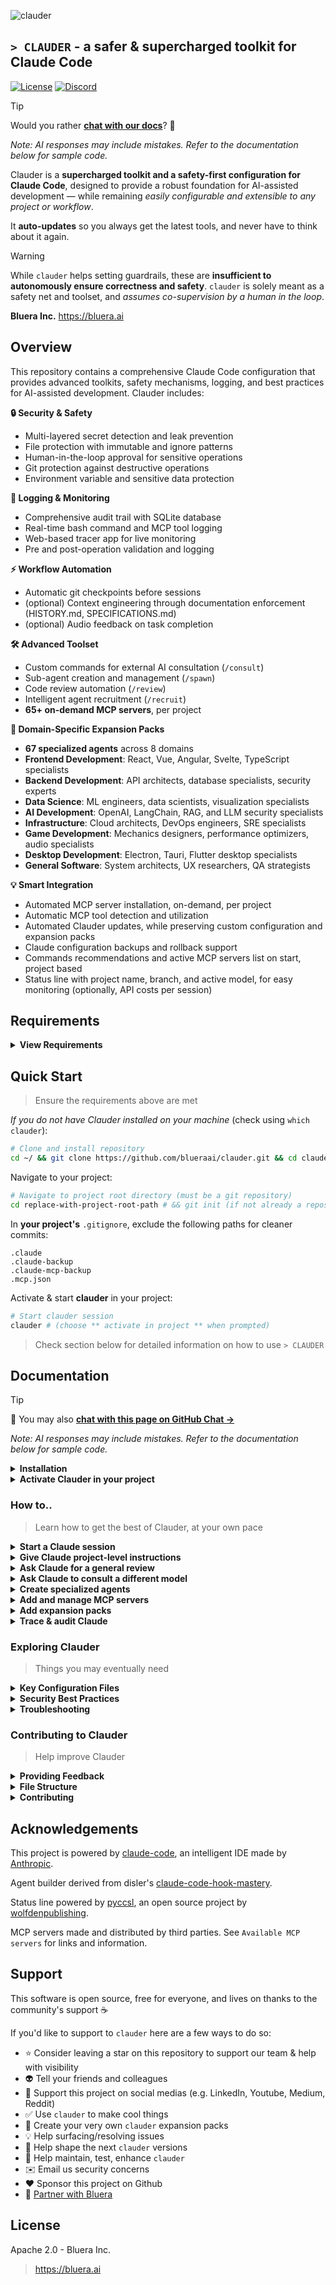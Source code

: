 ![clauder](https://fasplnlepuuumfjocrsu.supabase.co/storage/v1/object/public/web-assets//clauder-character.png)

## `> CLAUDER` - a safer & supercharged toolkit for Claude Code

<p align="left">
    <a href="https://github.com/blueraai/universal-intelligence/blob/main/LICENSE"><img alt="License" src="https://img.shields.io/github/license/blueraai/universal-intelligence.svg?color=00bf48"></a>
    <a href="https://discord.gg/7g9SrEc5yT"><img alt="Discord" src="https://img.shields.io/badge/Join-Discord-7289DA?logo=discord&logoColor=white&color=4911ff"></a>
</p>


> [!TIP]
> Would you rather [**chat with our docs**](https://githubchat.bluera.ai/#url=https%3A%2F%2Fgithub.com%2Fblueraai%2Fclauder)? 💬
> 
> *Note: AI responses may include mistakes. Refer to the documentation below for sample code.*

Clauder is a **supercharged toolkit and a safety-first configuration for Claude Code**, designed to provide a robust foundation for AI-assisted development — while remaining *easily configurable and extensible to any project or workflow*.

It **auto-updates** so you always get the latest tools, and never have to think about it again.

> [!WARNING]
> While `clauder` helps setting guardrails, these are **insufficient to autonomously ensure correctness and safety**. `clauder` is solely meant as a safety net and toolset, and *assumes co-supervision by a human in the loop*.

**Bluera Inc.** https://bluera.ai

## Overview

This repository contains a comprehensive Claude Code configuration that provides advanced toolkits, safety mechanisms, logging, and best practices for AI-assisted development. Clauder includes:

**🔒 Security & Safety**
- Multi-layered secret detection and leak prevention
- File protection with immutable and ignore patterns
- Human-in-the-loop approval for sensitive operations
- Git protection against destructive operations
- Environment variable and sensitive data protection

**🔎 Logging & Monitoring**
- Comprehensive audit trail with SQLite database
- Real-time bash command and MCP tool logging
- Web-based tracer app for live monitoring
- Pre and post-operation validation and logging

**⚡ Workflow Automation**
- Automatic git checkpoints before sessions
- (optional) Context engineering through documentation enforcement (HISTORY.md, SPECIFICATIONS.md)
- (optional) Audio feedback on task completion

**🛠️ Advanced Toolset**
- Custom commands for external AI consultation (`/consult`)
- Sub-agent creation and management (`/spawn`)
- Code review automation (`/review`)
- Intelligent agent recruitment (`/recruit`)
- **65+ on-demand MCP servers**, per project

**🎯 Domain-Specific Expansion Packs**
- **67 specialized agents** across 8 domains
- **Frontend Development**: React, Vue, Angular, Svelte, TypeScript specialists
- **Backend Development**: API architects, database specialists, security experts
- **Data Science**: ML engineers, data scientists, visualization specialists
- **AI Development**: OpenAI, LangChain, RAG, and LLM security specialists
- **Infrastructure**: Cloud architects, DevOps engineers, SRE specialists
- **Game Development**: Mechanics designers, performance optimizers, audio specialists
- **Desktop Development**: Electron, Tauri, Flutter desktop specialists
- **General Software**: System architects, UX researchers, QA strategists

**💡 Smart Integration**
- Automated MCP server installation, on-demand, per project
- Automatic MCP tool detection and utilization
- Automated Clauder updates, while preserving custom configuration and expansion packs
- Claude configuration backups and rollback support
- Commands recommendations and active MCP servers list on start, project based
- Status line with project name, branch, and active model, for easy monitoring (optionally, API costs per session)

## Requirements

<details>
<summary><strong style="display: inline; cursor: pointer; margin: 0; padding: 0;">View Requirements</strong></summary>

> Also see `Troubleshooting` sections for further debugging tips

Supported platforms:
- macOS
- linux
- windows (experimental)

> Core features should work on windows as long as running a `bash` terminal. Some MCP servers may not work as is and may need manual setup instead. Please raise any issue encountered and we will try to help.

Supported terminals:
- `bash`
- `zsh`

> Run `bash` to open a bash terminal if running in an unsupported termnial (e.g. shell, powershell)

Required dependencies:

- Python 3.10+
- `pip`
- `git`
- `jq`
- `claude`

Required if using MCP servers (refer to `.mcp.json` for details):
- `npx`
- `uvx`
- `uv`
- `pipx`
- `pnpx`
- `docker`

</details>

## Quick Start

> Ensure the requirements above are met

*If you do not have Clauder installed on your machine* (check using `which clauder`): 

```bash
# Clone and install repository
cd ~/ && git clone https://github.com/blueraai/clauder.git && cd clauder && bash ./clauder_install.sh
```

Navigate to your project:
```bash
# Navigate to project root directory (must be a git repository)
cd replace-with-project-root-path # && git init (if not already a repository)
```

In **your project's** `.gitignore`, exclude the following paths for cleaner commits:
```text
.claude 
.claude-backup
.claude-mcp-backup
.mcp.json
```

Activate & start **clauder** in your project:
```bash
# Start clauder session
clauder # (choose ** activate in project ** when prompted)
```
> Check section below for detailed information on how to use `> CLAUDER`

## Documentation

> [!TIP]
> 💬 You may also [**chat with this page on GitHub Chat →**](https://githubchat.bluera.ai/#url=https%3A%2F%2Fgithub.com%2Fblueraai%2Fclauder)
> 
> *Note: AI responses may include mistakes. Refer to the documentation below for sample code.*

<details>
<summary><strong style="display: inline; cursor: pointer; margin: 0; padding: 0;">Installation</strong></summary>

### Installation

> Ensure the requirements above are met
```bash
# Clone repository
cd ~/ && git clone https://github.com/blueraai/clauder.git

# Install (must be run from the `clauder` dir)
cd clauder && bash ./clauder_install.sh
```

</details>
<details>
<summary><strong style="display: inline; cursor: pointer; margin: 0; padding: 0;">Activate Clauder in your project</strong></summary>

### Activate Clauder in your project

> ***[ Important ]***
> 
> Activating Clauder may override any existing `.claude` configuration. Backups will automatically be created to save/restore your existing configurations. These can be found at `./.claude-backup/`, `./.claude-mcp-backup/` for MCP configurations.
>
> Notably, `.claude/settings.json` will be overriden for consistency and security purposes, upon every activation (including auto-updates).
> Custom settings must be defined in `.claude/settings.local.json` to remain persisted throughout clauder activation.

Run in your project directory:

```bash
clauder_activate

# or you may activate it from anywhere else by providing a path to the project
# clauder_activate ./project_path

# or skip this step, start clauder, and choose 'activate' when prompted
```

This will copy the `.claude` configuration to your project.

Clauder's configuration will automatically:

- Create checkpoint commits before each session
- Protect sensitive files and directories (see `.claude/.ignore` and `.claude/.immutable`)
- Log all actions for live monitoring, or auditing purposes (see `.claude/logs`); enabled in `.claude/preferences.md`
- Enforce history and specifications tracking as you interact with Claude Code (see `HISTORY.md`, `SPECIFICATIONS.md`)
- Provides general guidelines/rules to Claude (see `.claude/rules.md`; Never guaranteed, but does help steering it; Do not solely rely on instructions for policing or workflows)
- Provide audio feedback on completion (optional, supports mac, linux experimental; enabled in `.claude/preferences.md`)
- Define custom commands for advanced workflows (e.g. `/consult` to consult a third party model for specific tasks, `/spawn` to create task specific agents, `/recruit` to recruit relevant agents for your project and needs, `/review` for a general review)
   - *Required MCP servers detailed below.*
- Define custom agents to help the main instance achieve specific tasks

> **Domain specific *expansion packs* available** (including agents, commands, hooks and configurations - see below)

</details>

### How to..

> Learn how to get the best of Clauder, at your own pace

<details>
<summary><strong style="display: inline; cursor: pointer; margin: 0; padding: 0;">Start a Claude session</strong></summary>

### How to start a Claude session

> ***[ Important ]***
> 
> **Opening Claude without interacting is sufficient to index and learn all secrets in the directory. Never keep secrets such as `.env` in the project directory.**
>
> If secrets have been indexed or read by an AI such as Claude, you should consider removing them from the project, invalidating them and renewing them. Production secrets should be stored in a secure vault, unreadable by AI. Keeping secrets out of the working directory prevents auto-indexing, but does not prevent Claude from finding ways to access them through running commands or calling tools. 

> _**Disclaimer**_:
> 
> Clauder will try to prevent leaking secrets, and potentially destructive, or unrecoverable actions, by detecting unsafe operations and requesting a Human in the loop, but none of it is bulletproof.
>
> **Please make sure to supervise your AI's actions as you grant it access to sensitive or critical systems. It cannot be trusted and will inadvertently make unrecoverable mistakes, which may critically impair the company and its production services. Backup your systems, and sandbox as much as possible through restrictive AI-level access control.** You are responsible for your AI's actions, as you are when using any other tool, or when managing a team.
>
> Prefer closer, slower supervision when working on root/core nodes in your project. Equally, allow faster, lower supervision for faster iterations when working on leaf nodes, or when prototyping.

```bash
# Navigate to project root directory (must be a git repository)
cd replace-with-project-root-path # && git init (if not already a repository)
```

In **your project's** `.gitignore`, exclude the following paths for cleaner commits:
```text
.claude 
.claude-backup
.claude-mcp-backup
.mcp.json
```

Start a new **clauder** session:

```bash
clauder
```
> ☕ **clauder includes security features, auto-updates, and configuration backups**. All Claude Code arguments supported (e.g. `--continue` to recall the last session)

In Claude, type:
```
/rules
```

This will define the mandatory guidelines for Claude Code.

> ***[ Tip ]***
> 
> - If your project includes a `HISTORY.md` file at root level, **clauder** will enforce keeping a history of requests and actions taken, and use it to reason about the next action to take. Comprehensive history tracking may take time.
> - If your project includes a `SPECIFICATIONS.md` file at root level, **clauder** will enforce keeping an updated list of specifications as it takes actions, and use it to reason about the next action to take. When writing code manually, you may ask **clauder** to read the git diffs and backfill the specifications file.  Comprehensive specifications tracking may take time.
> - Define your secret files and folders in `.claude/.ignore` so **clauder** can guard them from being read/written.
> - Define your read-only files and folders in `.claude/.immutable` so **clauder** can guard them from being overwritten.
> - Exclude safe configuration files and folders in `.claude/.exclude_security_checks` so **clauder** can ommit them from safety checks (e.g. secret detection).
> - Check `.claude/requirements.md` for prerequisites, and recommended [MCP tools](https://docs.anthropic.com/en/docs/claude-code/mcp). **clauder** will *automatically* take advantage of those tools should you have added them to Claude Code.
> - Check [Claude Code's best practices](https://www.anthropic.com/engineering/claude-code-best-practices) for better results.
> - Define your custom settings in `.claude/settings.local.json` instead of `.claude/settings.json`, so they remain persisted when clauder auto-updates.
> - Declare custom rules in `CLAUDE.md` at root level for persisted intructions when clauder auto-updates.

</details>
<details>
<summary><strong style="display: inline; cursor: pointer; margin: 0; padding: 0;">Give Claude project-level instructions</strong></summary>

### How to give Claude project-level instructions

Declare custom rules in `CLAUDE.md` at root level for persisted intructions when **clauder** auto-updates. 

> Those will be read by Claude Code on start.

Make sure these instructions do not conflict with **clauder**'s rules (see `.claude/rules.md`).

> Do not modify the **clauder** rules themselves as those will be reset when **clauder** auto-updates.

</details>
<details>
<summary><strong style="display: inline; cursor: pointer; margin: 0; padding: 0;">Ask Claude for a general review</strong></summary>

### How to ask Claude for a general review

You may ask for a general purpose code review using:

```sh
/review
```

or about something specific:

```sh
/review Assess the responsiveness of this application
```

> Create custom commands or sub-agents for project specic-reviews.

</details>
<details>
<summary><strong style="display: inline; cursor: pointer; margin: 0; padding: 0;">Ask Claude to consult a different model</strong></summary>

### How to ask Claude to consult a different model

While Claude's models are performant for general coding, for particular tasks, such as ones requiring extensive context, or specialized training, requiring help from a different model may lead to better results.

If the [consult7](https://github.com/szeider/consult7) MCP tool is added to Claude Code, with a valid [OpenRouter](https://openrouter.ai) key, **clauder** will allow you to consult any supported model via the following command (default: `openai/gpt-5`, 400k token context; for larger context you may alternatively use `google/gemini-2.5-pro`, 1M token context; larger context windows generally lower performance):

```sh
/consult <user query>
```

e.g.

```sh
/consult Review the security of this application
```

> Note:
> - Files and directories listed in `.claude/.ignore` will not be passed as context.
> - Third party models consulted in the cloud do not have access to Claude Code's tools.

</details>
<details>
<summary><strong style="display: inline; cursor: pointer; margin: 0; padding: 0;">Create specialized agents</strong></summary>

### How to create specialized agents

Claude may create dedicated agents for specific tasks. They are called [Sub-Agents](https://docs.anthropic.com/en/docs/claude-code/sub-agents) and report to the main `Claude` instance. These agents have their own system prompts, tools subsets (inherit all tools by default), and context window (unaware of other chats). They are helpful in creating and recalling task-specific personas and context.

**clauder** includes a `agent-builder` agent, which helps you define and craft performant agents for your specific needs. Should the [context7](https://github.com/upstash/context7) and [consult7](https://github.com/szeider/consult7) MCP tools be set in Claude Code, it will automatically use them to help enhance the new agent's workflows, best practices, and toolsets. For better results, please be specific and detailed when creating specialized agents.

You may create a new agent simply by asking for it:

```sh
Create a new agent to help review my code, it should.. 
```

or using the `/spawn` command explicitly.

```sh
/spawn Create a new agent to help review my code, it should.. 
```

The resulting agent instructions will be define in `.claude/agents/<agent-name>.md`. You may review, and edit this file to further refine your new sub-agent. You may dismiss a sub-agent at any time, by deleting `.claude/agents/<agent-name>.md`.

**New agents become available/unavailable on start of a new Claude Code session**. Creating or deleting an agent will not apply to current sessions. Start a new **clauder** session to use your newly created agent.

> ***[ Tip ]***
> 
> Best practices:
> - **Tailor agents to your specific project and needs**, as you would when recruiting people.
> - **Limit the number of agents, prefer smaller teams with clear separation of ownership/expertise.** Lesser communication and orchestration loss.
> - **Leave all core coding to the main Claude instance, and consult other specialized agents for review or unrelated/leaf tasks.** Agents have their own context and do not know about the general history and reasoning for how and why things were done a certain way, or what other agents have said. Relying on communication greatly degrades the signal and often leads to breakage or unintended side effects. These personas are not better at coding than the main instance, they run the same model and backend orchestration. They are good at prioritizing / directing attention to specific areas - which is particularly useful for review, consultation, and leaf-type activities (as opposed to core parts). **Prefer one chef, with a few very good advisors, than too many chefs or too many advisors.**

#### Looking to recruit new sub agents?

**clauder** includes a command to recommend sub-agents for your project.

You may ask for general project-specific recommendations using:

```sh
/recruit
```

or about something specific:

```sh
/recruit I want to make this web app..
```

</details>
<details>
<summary><strong style="display: inline; cursor: pointer; margin: 0; padding: 0;">Add and manage MCP servers</strong></summary>

### Add and manage MCP servers

> About MCP: https://modelcontextprotocol.io/docs/getting-started/intro

To easily add project specific MCP servers run in your project root:
```bash
clauder_activate
```
> ⚡ 66+ pre-integrated, hot-swappable, MCP servers for instant use. 
> 
> - Configuration automatically backed up locally prior each activation. 
> - MCP servers become active upon running `clauder`.



You may remove them, or update their environment variables at any time in `.mcp.json` at root level.

> **Do not hardcode any secret keys in your project.** Set and reference environment variables instead. Do not leave an empty or malformed `.mcp.json` file as it may interfere with **clauder** when adding servers to your existing configuration.

If you'd like to manually add MCP servers globally or at project level, beyond the list of pre-integrated servers, you may of course as you usually do. Clauder will honor them.

#### Available MCP servers

The following servers come pre-integrated for easy installation.

| MCP Server | Description |
|------------|-------------|
| [AWSBedrock](https://awslabs.github.io/mcp/servers/bedrock-kb-retrieval-mcp-server) | access AWS Bedrock knowledge bases - mac/linux only |
| [AWSCloudtrail](https://awslabs.github.io/mcp/servers/cloudtrail-mcp-server) | access AWS Cloudtrail - mac/linux only |
| [AWSCloudwatch](https://awslabs.github.io/mcp/servers/cloudwatch-mcp-server) | access AWS Cloudwatch - mac/linux only |
| [AWSKnowledge](https://awslabs.github.io/mcp/servers/aws-knowledge-mcp-server/) | access AWS documentation, code sample, and API reference |
| [AWSLambda](https://awslabs.github.io/mcp/servers/lambda-tool-mcp-server) | access AWS Lambda functions - mac/linux only |
| [AWSPostgres](https://awslabs.github.io/mcp/servers/postgres-mcp-server/) | access AWS Postgres - mac/linux only |
| [AWSPrice](https://awslabs.github.io/mcp/servers/aws-pricing-mcp-server/) | access AWS pricing information and forecasts - mac/linux only |
| [AWSPrometheus](https://awslabs.github.io/mcp/servers/prometheus-mcp-server/) | access AWS Prometheus - mac/linux only |
| [AWSServerless](https://awslabs.github.io/mcp/servers/aws-serverless-mcp-server/) | access AWS Serverless applications in read-only mode - mac/linux only |
| [AWSServerless_unrestricted](https://awslabs.github.io/mcp/servers/aws-serverless-mcp-server/) | access, create, and manage AWS Serverless applications - mac/linux only |
| [AdobeXD](https://mcp-hunt.com/mcp/server/adobe-xd-mcp-server) | access and extract design context from Adobe XD |
| [Arxiv](https://github.com/blazickjp/arxiv-mcp-server) | search and access papers from arXiv |
| [AtlassianJiraConfluenceCompass](https://support.atlassian.com/rovo/docs/getting-started-with-the-atlassian-remote-mcp-server/) | access and manage Jira, Confluence, Compass and other Atlassian products |
| [Azure](https://learn.microsoft.com/en-us/azure/developer/azure-mcp-server/get-started/tools/cursor) | access and manage Azure |
| [Bitbucket](https://github.com/MatanYemini/bitbucket-mcp) | access and manage Bitbucket repositories |
| [BrowserStack](https://github.com/browserstack/mcp-server) | test app across multiple browsers and devices with BrowserStack |
| [ChromeDevtools](https://github.com/GoogleChrome/chrome-devtools-mcp) | access Chrome Dev Tools to debug, automate, and monitor web applications |
| [ChromeDevtools_isolated_headless](https://github.com/GoogleChrome/chrome-devtools-mcp) | access Chrome Dev Tools to debug, automate, and monitor web applications (isolated headless mode) |
| [CloudflareAIGateway](https://developers.cloudflare.com/agents/model-context-protocol/mcp-servers-for-cloudflare/) | search your Cloudflare AI Gateway logs, get details about the prompts and responses |
| [CloudflareAuditLogs](https://developers.cloudflare.com/agents/model-context-protocol/mcp-servers-for-cloudflare/) | query Cloudflare audit logs and generate reports for review |
| [CloudflareAutoRag](https://developers.cloudflare.com/agents/model-context-protocol/mcp-servers-for-cloudflare/) | list and search documents on your Cloudflare AutoRAGs |
| [CloudflareBrowser](https://developers.cloudflare.com/agents/model-context-protocol/mcp-servers-for-cloudflare/) | fetch web pages, convert them to markdown and take screenshots, using Cloudflare |
| [CloudflareDNSAnalytics](https://developers.cloudflare.com/agents/model-context-protocol/mcp-servers-for-cloudflare/) | optimize Cloudflare DNS performance and debug issues |
| [CloudflareDigitalExperienceMonitoring](https://developers.cloudflare.com/agents/model-context-protocol/mcp-servers-for-cloudflare/) | get quick insight on critical applications for your Cloudflare organization |
| [CloudflareDocumentation](https://developers.cloudflare.com/agents/model-context-protocol/mcp-servers-for-cloudflare/) | get up to date reference information on Cloudflare |
| [CloudflareGraphQL](https://developers.cloudflare.com/agents/model-context-protocol/mcp-servers-for-cloudflare/) | get analytics data using Cloudflare's GraphQL API |
| [CloudflareLogpush](https://developers.cloudflare.com/agents/model-context-protocol/mcp-servers-for-cloudflare/) | get quick summaries for Cloudflare Logpush job health |
| [CloudflareRadar](https://developers.cloudflare.com/agents/model-context-protocol/mcp-servers-for-cloudflare/) | get global Internet traffic insights, trends, URL scans, and other utilities, through Cloudflare |
| [CloudflareSandboxContainers](https://developers.cloudflare.com/agents/model-context-protocol/mcp-servers-for-cloudflare/) | spin up a sandbox development environment in Cloudflare |
| [CloudflareWorkerBindings](https://developers.cloudflare.com/agents/model-context-protocol/mcp-servers-for-cloudflare/) | build Cloudflare Workers applications with storage, AI, and compute primitives |
| [CloudflareWorkerBuilds](https://developers.cloudflare.com/agents/model-context-protocol/mcp-servers-for-cloudflare/) | get insights and manage your Cloudflare Workers Builds |
| [CloudflareWorkerObservability](https://developers.cloudflare.com/agents/model-context-protocol/mcp-servers-for-cloudflare/) | debug and get insight into your Cloudflare application's logs and analytics |
| [Consult7](https://github.com/szeider/consult7) | consult other models through OpenRouter |
| [Context7](https://github.com/upstash/context7) | access up-to-date documentation for any software package |
| [Context7_authenticated](https://github.com/upstash/context7) | access up-to-date documentation for any software package, w/ higher rate limits |
| [DigitalOcean](https://www.digitalocean.com/community/tutorials/control-apps-using-mcp-server) | access and manage DigitalOcean |
| [Docker](https://github.com/QuantGeekDev/docker-mcp) | Docker container creation, instantiation, logs retrieval, listing and status monitoring |
| [DockerHub](https://hub.docker.com/mcp/server/dockerhub/overview) | access and manage DockerHub - refer to website for setup information |
| [DuckDuckGoSearch](https://github.com/nickclyde/duckduckgo-mcp-server) | search the web locally using DuckDuckGo |
| [ElevenLabs](https://github.com/elevenlabs/elevenlabs-mcp) | text to speech with ElevenLabs |
| [Figma](https://help.figma.com/hc/en-us/articles/32132100833559-Guide-to-the-Dev-Mode-MCP-Server) | access and extract design context from a local Figma application - refer to website for setup information |
| [Firebase](https://firebase.google.com/docs/cli/mcp-server) | access and manage Firebase |
| [GitLab](https://docs.gitlab.com/user/gitlab_duo/model_context_protocol/mcp_server/) | access and manage GitLab |
| [Github](https://github.com/github/github-mcp-server?tab=readme-ov-file) | access and manage repositories, actions, issues and wikis on Github |
| [GoogleAnalytics](https://github.com/googleanalytics/google-analytics-mcp) | access and manage Google Analytics |
| [HuggingFace](https://github.com/evalstate/hf-mcp-server) | search models, datasets, spaces, papers, and more on Hugging Face |
| [Kubernetes](https://github.com/containers/kubernetes-mcp-server) | access and manage Kubernetes clusters |
| [MCPCompass](https://github.com/liuyoshio/mcp-compass) | search for MCP servers using natural language |
| [Memory](https://github.com/modelcontextprotocol/servers/tree/main/src/memory) | read and write sepecifications to a local knowledge graph |
| [MemoryBank](https://github.com/alioshr/memory-bank-mcp) | store and retrieve structured specifications from a local memory bank |
| [N8N](https://github.com/czlonkowski/n8n-mcp) | access, create and manage automations with N8N |
| [Notion](https://developers.notion.com/docs/mcp) | access and manage Notion |
| [Octocode](https://octocode.ai/) | search for, and deep dive into, public Github, NPM, and Pip packages remotely |
| [Octocode_authenticated](https://octocode.ai/) | search for, and deep dive into, Github, NPM, and Pip packages remotely, given authenticated access |
| [Pinecone](https://docs.pinecone.io/guides/operations/mcp-server) | search Pinecone documentation, manage indexes, upsert data, and query indexes |
| [Playwright](https://github.com/microsoft/playwright-mcp) | automate and debug web applications in the browser |
| [PostHog](https://posthog.com/docs/model-context-protocol) | access and manage PostHog analytics, a/b testing, and feature flags |
| [Postgres](https://github.com/crystaldba/postgres-mcp) | restricted read-only access to databases in Postgres |
| [Postgres_unrestricted](https://github.com/crystaldba/postgres-mcp) | unrestricted read-write access to databases in Postgres |
| [Reddit](https://github.com/adhikasp/mcp-reddit) | access hot threads from any subreddit on Reddit |
| [Sentry](https://docs.sentry.io/product/sentry-mcp/) | access issues and events from Sentry |
| [SequentialThinking](https://github.com/modelcontextprotocol/servers/tree/main/src/sequentialthinking) | break down complex problems into manageable steps |
| [Slack](https://github.com/korotovsky/slack-mcp-server) | access and manage Slack |
| [Stripe](https://docs.stripe.com/mcp) | access and manage payments with Stripe |
| [Supabase](https://supabase.com/blog/mcp-server) | access and manage databases, edge functions, and services in Supabase |
| [Trello](https://github.com/delorenj/mcp-server-trello) | access and manage Trello |
| [Vercel](https://vercel.com/docs/mcp/vercel-mcp) | access and manage deployments with Vercel |
| [Youtube](https://github.com/ZubeidHendricks/youtube-mcp-server) | search about YouTube channels, videos, and playlists, and retrieve transcriptions |

</details>
<details>
<summary><strong style="display: inline; cursor: pointer; margin: 0; padding: 0;">Add expansion packs</strong></summary>

### Expansion packs (beta)

**clauder** also provides **ready-made agents** for various development projects, **optionally installable as *expansion packs***.

#### Installation

```sh
clauder_activate --expansions <expansion_name> <expansion_name>

# e.g.
# clauder_activate --expansions general-software-dev frontend-dev
```
> Expansions remain installed and auto-updated until `.claude` is removed.

#### Usage 

**All agents are automatically called by the main Claude instance when relevant, for advisory purposes.**

If you'd like to query a sub-agent directly (advisory only by design):

```sh
/task <agent_name> "<query>"

# e.g.
#  /task system-architecture-consultant "Analyze the current system architecture..."
#  /task ux-research-specialist "Research user experience patterns for..."
#  /task qa-strategy-specialist "Develop testing strategy for..."
```

Refer to the expansion details for dedicated hooks and commands.

#### Uninstall

```sh
# Important: backup your configuration before resetting it
rm -rf ./.claude && clauder_activate
```
> If you'd like a more surgical approach, you may delete the corresponding `.claude/.expansion_packs` entry and remove the corresponding agents, commands, hooks and settings for that expansion.

#### Available expansion packs

---
**Frontend Development** (`frontend-dev`)

- Agents 
   - `react-specialist` - Expert consultant for React ecosystem development, providing code review, architecture guidance, and best practices recommendations
   - `vue-specialist` - Specialized consultant for Vue.js development, offering architectural guidance and Vue ecosystem best practices
   - `angular-specialist` - Expert consultant for Angular development, providing framework-specific guidance and architectural recommendations
   - `svelte-specialist` - Specialized consultant for Svelte development, offering modern reactive framework guidance and optimization strategies
   - `typescript-specialist` - Expert consultant for TypeScript implementation, providing type safety guidance and advanced type system recommendations
   - `css-architect` - Specialized consultant for CSS architecture, offering design system guidance and styling best practices
   - `frontend-performance-optimizer` - Expert consultant for frontend performance optimization, providing bundle analysis and rendering optimization strategies
   - `accessibility-specialist` - Specialized consultant for web accessibility (a11y), offering WCAG compliance guidance and inclusive design recommendations
   - `security-reviewer` - Expert consultant for frontend security, providing vulnerability assessment and security best practices
   - `build-engineer` - Specialized consultant for frontend build systems, offering bundler optimization and deployment pipeline guidance
- Commands / Hooks / Configuration
   - N/A

---
**Backend Development** (`backend-dev`)

- Agents 
   - `api-architect` - Expert consultant for REST/GraphQL API design, microservices architecture, and API governance
   - `database-architect` - Specialized consultant for database design, offering schema optimization and data modeling strategies
   - `auth-specialist` - Expert consultant for authentication and authorization systems, providing security pattern guidance
   - `caching-specialist` - Specialized consultant for caching strategies, offering performance optimization and cache management guidance
   - `messaging-specialist` - Expert consultant for message queues and event-driven architectures, providing distributed system guidance
   - `observability-engineer` - Specialized consultant for monitoring and observability, offering logging, metrics, and tracing strategies
   - `backend-security-specialist` - Expert consultant for backend security, providing vulnerability assessment and security hardening guidance
   - `backend-testing-specialist` - Specialized consultant for backend testing strategies, offering test architecture and quality assurance guidance
   - `serverless-specialist` - Expert consultant for serverless architectures, providing cloud-native development and function optimization guidance
- Commands / Hooks / Configuration
   - N/A

---
**Data Science** (`data-science`)

- Agents 
   - `data-scientist` - Expert consultant for data analysis and statistical modeling, providing insights and analytical strategy guidance
   - `data-engineer` - Specialized consultant for data pipeline architecture, offering ETL optimization and data infrastructure guidance
   - `ml-engineer` - Expert consultant for machine learning implementation, providing model deployment and ML pipeline guidance
   - `data-visualization-specialist` - Specialized consultant for data visualization, offering chart design and interactive dashboard guidance
   - `analytics-engineer` - Expert consultant for analytics implementation, providing tracking strategy and data analysis guidance
   - `data-quality-engineer` - Specialized consultant for data quality assurance, offering validation strategies and data governance guidance
   - `statistical-consultant` - Expert consultant for statistical analysis, providing experimental design and hypothesis testing guidance
   - `ml-ethics-advisor` - Specialized consultant for AI ethics and responsible ML, offering bias detection and fairness assessment guidance
- Commands / Hooks / Configuration
   - N/A

---
**AI Development** (`ai-dev`)

- Agents 
   - `openai-api-specialist` - Expert consultant for OpenAI API integration, providing model selection and prompt engineering guidance
   - `openrouter-specialist` - Specialized consultant for OpenRouter integration, offering multi-model API strategy and cost optimization guidance
   - `langchain-specialist` - Expert consultant for LangChain framework, providing chain design and agent development guidance
   - `langgraph-specialist` - Specialized consultant for LangGraph orchestration, offering workflow design and state management guidance
   - `transformers-specialist` - Expert consultant for Hugging Face Transformers, providing model fine-tuning and deployment guidance
   - `vllm-specialist` - Specialized consultant for vLLM inference optimization, offering high-performance model serving guidance
   - `unsloth-specialist` - Expert consultant for Unsloth fine-tuning, providing efficient model training and optimization guidance
   - `rag-specialist` - Specialized consultant for Retrieval-Augmented Generation, offering knowledge base design and retrieval optimization guidance
   - `conversational-ai-specialist` - Expert consultant for conversational AI systems, providing chatbot design and dialogue management guidance
   - `agentic-orchestration-specialist` - Specialized consultant for multi-agent systems, offering agent coordination and workflow orchestration guidance
   - `agent-observability-specialist` - Expert consultant for AI agent monitoring, providing performance tracking and debugging guidance
   - `agent-cost-specialist` - Specialized consultant for AI cost optimization, offering token usage analysis and cost management strategies
   - `mcp-specialist` - Expert consultant for Model Context Protocol, providing tool integration and MCP server development guidance
   - `llm-security-specialist` - Specialized consultant for LLM security, offering prompt injection protection and AI safety guidance
- Commands / Hooks / Configuration
   - N/A

---
**Infrastructure** (`infrastructure`)

- Agents 
   - `cloud-infrastructure-architect` - Expert consultant for cloud infrastructure design, providing multi-cloud strategy and resource optimization guidance
   - `container-orchestration-specialist` - Specialized consultant for Kubernetes and Docker, offering containerization strategy and orchestration guidance
   - `devops-pipeline-engineer` - Expert consultant for CI/CD pipeline design, providing automation strategy and deployment optimization guidance
   - `site-reliability-engineer` - Specialized consultant for SRE practices, offering reliability engineering and incident response guidance
   - `infrastructure-security-specialist` - Expert consultant for infrastructure security, providing security hardening and compliance guidance
   - `infrastructure-cost-optimizer` - Specialized consultant for cloud cost optimization, offering resource management and cost analysis guidance
   - `database-infrastructure-specialist` - Expert consultant for database infrastructure, providing scaling strategies and performance optimization guidance
   - `network-architecture-specialist` - Specialized consultant for network design, offering connectivity strategy and security architecture guidance
- Commands / Hooks / Configuration
   - N/A

---
**Game Development** (`game-dev`)

- Agents 
   - `game-mechanics-designer` - Expert consultant for game mechanics design, providing gameplay balance and system design guidance
   - `game-state-manager` - Specialized consultant for game state management, offering save systems and progression tracking guidance
   - `game-performance-specialist` - Expert consultant for game performance optimization, providing rendering optimization and frame rate guidance
   - `game-input-specialist` - Specialized consultant for game input systems, offering control scheme design and input handling guidance
   - `game-audio-designer` - Expert consultant for game audio design, providing sound implementation and audio engine guidance
   - `level-design-architect` - Specialized consultant for level design, offering world building and spatial design guidance
   - `game-visual-designer` - Expert consultant for game visual design, providing art direction and visual asset optimization guidance
- Commands / Hooks / Configuration
   - N/A

---
**Desktop Development** (`desktop-dev`)

- Agents 
   - `electron-specialist` - Expert consultant for Electron applications, providing cross-platform desktop app development guidance
   - `tauri-specialist` - Specialized consultant for Tauri framework, offering Rust-based desktop app development guidance
   - `flutter-desktop-specialist` - Expert consultant for Flutter desktop development, providing cross-platform UI framework guidance
   - `pwa-specialist` - Specialized consultant for Progressive Web Apps, offering web-to-desktop conversion and offline capability guidance
   - `neutralino-specialist` - Expert consultant for Neutralino framework, providing lightweight desktop app development guidance
   - `lynx-specialist` - Specialized consultant for Lynx framework, offering Tauri alternative desktop development guidance
   - `desktop-security-specialist` - Expert consultant for desktop application security, providing security hardening and vulnerability assessment guidance
- Commands / Hooks / Configuration
   - N/A

---
**General Software Development** (`general-software-dev`)

- Agents 
   - `system-architecture-consultant` - Expert consultant for system architecture design, providing scalable architecture and design pattern guidance
   - `ux-research-specialist` - Specialized consultant for user experience research, offering usability testing and user-centered design guidance
   - `qa-strategy-specialist` - Expert consultant for quality assurance strategy, providing testing methodology and quality management guidance
- Commands / Hooks / Configuration
   - N/A

---

#### Creating expansion packs

Clone `.claude-expansion-packs/example` to get started. The folder name is the name of your expansion. Define your custom `agents`, `commands`, `hooks` (set up in `settings.json`), and configurations.

> Disclaimer: Remember to be specific, to prevent conflicts with the base **clauder** setup.

</details>
<details>
<summary><strong style="display: inline; cursor: pointer; margin: 0; padding: 0;">Trace & audit Claude</strong></summary>

### How to trace & audit Claude

> Disabled by default, requires logging enabled in `.claude/preferences.md`

Every event and automated **clauder** intervention is locally logged in a SQLite database for auditing and live monitoring Claude.

That database is available at `.claude/logs/trace.sqlite`, once the first event has been logged.

Additionally, all `bash` commands ran and MCP tool calls are duplicated as text logs for easy inspection at `.claude/logs/bash-logs.txt` and `.claude/logs/mcp-logs.txt`.

#### Real-time monitoring with Clauder Tracer

> Disabled by default, requires traces enabled in `.claude/preferences.md`

You may use or build any monitoring app you'd like to inspect that SQLite database. For convenience, a lightweight tracer app is also shipped with **clauder**.

You may run the tracer app in a parallel termimal at any time, new events will be live streamed to it:

##### Install

```bash
# install (using conda, in project directory)
conda create -n clauder_trace python=3.11 -y && conda activate clauder_trace && pip install -r ./.claude/tracer/requirements.txt

# install (without conda, in project directory)
pip install -r ./.claude/tracer/requirements.txt
```

##### Run

```bash
# run (using conda, in project directory)
conda activate clauder_trace && clauder_trace

# run (without conda, in project directory)
clauder_trace
```

Access the tracer app at `http://localhost:4441` in your browser.

![tracer-preview](https://fasplnlepuuumfjocrsu.supabase.co/storage/v1/object/public/web-assets//tracer-preview@0.5x.png)

> ***[ Tip ]***
> 
> You may set any of the supported themes: `green`, `blue`, `gray`, `dark`
> 
> Run in browser console: `localStorage.setItem('clauder.tracer.theme', 'dark'); location.reload();`

</details>

### Exploring Clauder

> Things you may eventually need

<details>
<summary><strong style="display: inline; cursor: pointer; margin: 0; padding: 0;">Key Configuration Files</strong></summary>

### Key Configuration Files

#### **`.claude/settings.json`**

Defines hooks and permissions. Will be overriden upon auto-updating to ensure a safe and working setup.

For custom settings use `.claude/settings.local.json` instead, so they remain persisted when clauder auto-updates.

#### **`.claude/.ignore`**

Files and directories to ignore (forbidden read & write).

> ***[ Note ]***
> 
> As of July 2025, there is no possible way to prevent Claude from automatically & silently learning every change made to the codebase, including secrets. These are only meant as a best effort to prevent retrieving them.

#### **`.claude/.immutable`**

Files and directories that cannot be modified (read-only).

> ***[ Note ]***
> 
> The immutable file list is strictly enforced and cannot be overridden, even with explicit user permission.

#### **`.claude/.exclude_security_checks`**

Files and directories to skip in security scans.

#### **`.claude/rules.md`**

Behavioral guidelines.

> ***[ Note ]***
> 
> Rules can never be enforced, they are used to steer the AI in a desired direction.

#### **`.claude/preferences.md`**

User preferences and customization settings.

#### **`.claude/requirements.md`**

Clauder dependencies and recommended MCP servers.

</details>
<details>
<summary><strong style="display: inline; cursor: pointer; margin: 0; padding: 0;">Security Best Practices</strong></summary>

### Security Best Practices

#### **Environment Secrets**
- **Never store in project**: Keep secrets outside the working directory
- **Secure vaults**: Use dedicated secret management systems (e.g. doppler, hashicorp vault, unix pass)
- **AI isolation**: Ensure AI cannot access production secrets
- **Regular rotation**: Rotate secrets if accidentally exposed

#### **Supervision Requirements**
- **Human oversight**: Always supervise AI operations
- **Backup systems**: Maintain regular backups of critical systems
- **Sandboxing**: Use isolated environments for AI testing
- **Access limits**: Restrict AI access to sensitive systems

</details>
<details>
<summary><strong style="display: inline; cursor: pointer; margin: 0; padding: 0;">Troubleshooting</strong></summary>

### Troubleshooting

#### **Common Issues**

**Clauder crashes my terminal**
```bash
# Clauder will exit for safety purposes when detecting potential secrets, so they do not get indexed by Claude.
# For details about problematic files, run:

clauder_security_check & echo done
```

**New agent not found**
```bash
# New agents become available/unavailable on start of a new Claude Code session.
# Creating or deleting an agent will not apply to current sessions. 
# Start a new session to use your newly created agent.

clauder # (or) clauder --continue
```

**Missing required tools**
```bash
# Install required tools
brew install git jq  # macOS
sudo apt install git jq  # Ubuntu/Debian
```

**Git repository not initialized**
```bash
# Initialize git repository
git init
```

**Permission denied errors**
```bash
# Make hooks executable
chmod +x .claude/hooks/*.py
chmod +x .claude/hooks/*.sh
```

**Audio not working**
```bash
# Check audio preferences
cat .claude/preferences.json
# Ensure "audio_summary.enabled" is true
```

**Safe commands blocked**
```bash
# You may choose to disable unsafe command detection in `.claude/preferences.json` at your own risk
```

**.claude/*: [Errno 2] No such file or directory**
```bash
# You may have an early legacy version of Clauder installed, which is no longer supported. 
# Please pull the latest clauder and rerun 'bash ./clauder_install.sh'.
# Newer versions of Clauder now auto-updates, so you never have to do it again.
```

#### **Configuration Issues**

**Aliases not working**
```bash
# Re-run alias setup (Important: Run from the `clauder` directory)
bash ./clauder_install.sh
# Or restart your shell
```

**Security checks failing**
```bash
# Check exclusion patterns (Important: Do not exclude actual secrets)
cat .claude/.exclude_security_checks

# Alternatively, you may choose to disable secret pattern detection in `.claude/preferences.json`
```

**claude: command not found**
```bash
# clauder runs claude in a standard 'bash' shell, irrespective of where it was started (e.g. ZSH).
# You may only have Claude Code installed in a ZSH terminal.

# Please make sure the 'claude' command is also installed in bash terminals (run 'bash' and install Claude Code using these instructions: https://docs.anthropic.com/en/docs/claude-code/troubleshooting).

# Once installed, confirm installation using:
bash
# Then, in bash terminal
which claude # macOS, Linux
where claude # windows

# If claude's path is displayed, you may now run in any terminal (e.g. ZSH, bash):
clauder
# Else, please refer to troubleshooting link above to fix your Claude Code installation.
```

**Clauder does not auto-update, or 'clauder' fails unexpectedly after updating to the latest version**
```bash
# You may have an early legacy version of Clauder installed, which is no longer supported. 
# Please pull the latest clauder and rerun 'bash ./clauder_install.sh'.
# Newer versions of Clauder now auto-updates, so you never have to do it again.
```

</details>

### Contributing to Clauder

> Help improve Clauder

<details>
<summary><strong style="display: inline; cursor: pointer; margin: 0; padding: 0;">Providing Feedback</strong></summary>

### Feedback

If you're not sure where to start, have an issue, or a question, just let us know what's on your mind, we're here to help.

You may provide feedback by:

- Opening an issue at the top of this page
- Chatting with us on [Discord](https://discord.gg/7g9SrEc5yT)
- Emailing us security concerns

</details>

<details>
<summary><strong style="display: inline; cursor: pointer; margin: 0; padding: 0;">File Structure</strong></summary>

### File Structure

```
clauder/
├── README.md                             # This file - project documentation
├── CODE_OF_CONDUCT.md                    # Community guidelines and behavior standards
├── LICENSE                               # Apache 2.0 license file
├── SECURITY.md                           # Security policy and vulnerability reporting
├── clauder_activate.sh                   # Project activation script
├── clauder_install.sh                    # Installation script
├── clauder_security_check.sh             # Security validation script
├── clauder_update_check.sh               # Update checking and management script
├── clauder_trace.sh                      # Tracer app launcher script
├── clauder.sh                            # Main clauder launcher script
├── .mcp.json                             # Pre-integrated MCP servers
├── assets/                               # Externalized assets and messages
│   ├── clauder_banner.txt                # ASCII art banner displayed before clauder
│   └── clauder_footer.txt                # Footer message with links and reminders
├── .claude/                              # Claude configuration directory
│   ├── settings.json                     # Main Claude settings and hooks
│   ├── preferences.json                  # User preferences (audio, etc.)
│   ├── rules.md                          # Project-specific rules and guidelines
│   ├── requirements.md                   # Project requirements documentation
│   ├── .ignore                           # Files to ignore during operations
│   ├── .immutable                        # Files that should never be modified
│   ├── .exclude_security_checks          # Security check exclusions
│   ├── commands/                         # Custom command definitions
│   │   ├── consult.md                    # Consult command for external AI assistance
│   │   ├── spawn.md                      # Spawn command for creating sub-agents
│   │   └── rules.md                      # Rules enforcement command
│   ├── agents/                           # Sub-agent definitions
│   │   └── agent-builder.md              # Agent builder for creating specialized agents
│   ├── logs/                             # Generated logs (created at runtime)
│   │   ├── bash-logs.txt                 # Bash command history
│   │   ├── mcp-logs.txt                  # MCP tool call history
│   │   └── trace.sqlite                  # SQLite database for trace events
│   ├── .tmp/                             # Temporary files (created at runtime)
│   ├── statusline/                       # Status line configuration
│   │   └── pyccsl.py                     # Python-based status line script
│   ├── tracer/                           # Trace viewer web application
│   │   ├── app.py                        # Flask web server for trace viewer
│   │   ├── requirements.txt              # Python dependencies for tracer
│   │   └── templates/                    # HTML templates
│   │       └── index.html                # Main trace viewer interface
│   └── hooks/                          # Python and shell hooks
│       ├── check-ignore-patterns.py      # Pre-tool use ignore pattern checker
│       ├── check-immutable-patterns.py   # Pre-tool use immutable pattern checker
│       ├── check-required-tools.py       # User prompt tools validation
│       ├── git-checkpoint.py             # User prompt git checkpoint creation
│       ├── log-bash-commands.py          # Post-tool use bash command logging
│       ├── log-mcp-commands.py           # Post-tool use MCP command logging
│       ├── prevent-learning-secrets.py   # Main security checker (Python)
│       ├── prevent-unsafe-commands.py    # Git protection script
│       ├── require-human-approval.py     # Human approval for sensitive operations
│       ├── no-secrets-prompted.py        # Prompt validation for secrets
│       ├── enforce-completion-checks.py  # Documentation enforcement
│       ├── audio-summary.py              # Audio feedback script
│       ├── trace-event.py                # General event logging script
│       └── utils/                        # Utility modules
│           └── trace_decision.py         # Trace decision logging module
├── .claude-expansion-packs/              # Expansion packs directory
│   ├── frontend-dev/                     # Frontend development expansion
│   │   ├── agents/                       # Frontend specialist agents
│   │   │   ├── react-specialist.md       # React ecosystem consultant
│   │   │   ├── vue-specialist.md         # Vue.js development consultant
│   │   │   ├── angular-specialist.md     # Angular development consultant
│   │   │   ├── svelte-specialist.md      # Svelte development consultant
│   │   │   ├── typescript-specialist.md  # TypeScript implementation consultant
│   │   │   ├── css-architect.md          # CSS architecture consultant
│   │   │   ├── frontend-performance-optimizer.md # Performance optimization consultant
│   │   │   ├── accessibility-specialist.md # Web accessibility consultant
│   │   │   ├── security-reviewer.md      # Frontend security consultant
│   │   │   └── build-engineer.md         # Build systems consultant
│   │   ├── settings.json                 # Frontend-specific settings
│   │   ├── preferences.json              # Frontend-specific preferences
│   │   ├── .ignore                       # Frontend-specific ignore patterns
│   │   ├── .immutable                    # Frontend-specific immutable files
│   │   ├── .exclude_security_checks      # Frontend-specific security exclusions
│   │   └── requirements-frontend-dev-expansion.md # Frontend requirements
│   ├── backend-dev/                      # Backend development expansion
│   │   ├── agents/                       # Backend specialist agents
│   │   │   ├── api-architect.md          # API design consultant
│   │   │   ├── database-architect.md     # Database design consultant
│   │   │   ├── auth-specialist.md        # Authentication consultant
│   │   │   ├── caching-specialist.md     # Caching strategies consultant
│   │   │   ├── messaging-specialist.md   # Message queues consultant
│   │   │   ├── observability-engineer.md # Monitoring consultant
│   │   │   ├── backend-security-specialist.md # Backend security consultant
│   │   │   ├── backend-testing-specialist.md # Testing strategies consultant
│   │   │   └── serverless-specialist.md  # Serverless architecture consultant
│   │   ├── settings.json                 # Backend-specific settings
│   │   ├── preferences.json              # Backend-specific preferences
│   │   ├── .ignore                       # Backend-specific ignore patterns
│   │   ├── .immutable                    # Backend-specific immutable files
│   │   ├── .exclude_security_checks      # Backend-specific security exclusions
│   │   └── requirements-backend-dev-expansion.md # Backend requirements
│   ├── data-science/                     # Data science expansion
│   │   ├── agents/                       # Data science specialist agents
│   │   │   ├── data-scientist.md         # Data analysis consultant
│   │   │   ├── data-engineer.md          # Data pipeline consultant
│   │   │   ├── ml-engineer.md            # Machine learning consultant
│   │   │   ├── data-visualization-specialist.md # Data visualization consultant
│   │   │   ├── analytics-engineer.md     # Analytics implementation consultant
│   │   │   ├── data-quality-engineer.md  # Data quality consultant
│   │   │   ├── statistical-consultant.md # Statistical analysis consultant
│   │   │   └── ml-ethics-advisor.md      # AI ethics consultant
│   │   ├── settings.json                 # Data science-specific settings
│   │   ├── preferences.json              # Data science-specific preferences
│   │   ├── .ignore                       # Data science-specific ignore patterns
│   │   ├── .immutable                    # Data science-specific immutable files
│   │   ├── .exclude_security_checks      # Data science-specific security exclusions
│   │   └── requirements-data-science-expansion.md # Data science requirements
│   ├── ai-dev/                           # AI development expansion
│   │   ├── agents/                       # AI development specialist agents
│   │   │   ├── openai-api-specialist.md  # OpenAI API consultant
│   │   │   ├── openrouter-specialist.md  # OpenRouter consultant
│   │   │   ├── langchain-specialist.md   # LangChain consultant
│   │   │   ├── langgraph-specialist.md   # LangGraph consultant
│   │   │   ├── transformers-specialist.md # Hugging Face consultant
│   │   │   ├── vllm-specialist.md        # vLLM consultant
│   │   │   ├── unsloth-specialist.md     # Unsloth consultant
│   │   │   ├── rag-specialist.md         # RAG consultant
│   │   │   ├── conversational-ai-specialist.md # Conversational AI consultant
│   │   │   ├── agentic-orchestration-specialist.md # Multi-agent consultant
│   │   │   ├── agent-observability-specialist.md # Agent monitoring consultant
│   │   │   ├── agent-cost-specialist.md  # AI cost optimization consultant
│   │   │   ├── mcp-specialist.md         # MCP consultant
│   │   │   └── llm-security-specialist.md # LLM security consultant
│   │   ├── settings.json                 # AI development-specific settings
│   │   ├── preferences.json              # AI development-specific preferences
│   │   ├── .ignore                       # AI development-specific ignore patterns
│   │   ├── .immutable                    # AI development-specific immutable files
│   │   ├── .exclude_security_checks      # AI development-specific security exclusions
│   │   └── requirements-ai-dev-expansion.md # AI development requirements
│   ├── infrastructure/                   # Infrastructure expansion
│   │   ├── agents/                       # Infrastructure specialist agents
│   │   │   ├── cloud-infrastructure-architect.md # Cloud infrastructure consultant
│   │   │   ├── container-orchestration-specialist.md # Kubernetes consultant
│   │   │   ├── devops-pipeline-engineer.md # CI/CD consultant
│   │   │   ├── site-reliability-engineer.md # SRE consultant
│   │   │   ├── infrastructure-security-specialist.md # Infrastructure security consultant
│   │   │   ├── infrastructure-cost-optimizer.md # Cost optimization consultant
│   │   │   ├── database-infrastructure-specialist.md # Database infrastructure consultant
│   │   │   └── network-architecture-specialist.md # Network design consultant
│   │   ├── settings.json                 # Infrastructure-specific settings
│   │   ├── preferences.json              # Infrastructure-specific preferences
│   │   ├── .ignore                       # Infrastructure-specific ignore patterns
│   │   ├── .immutable                    # Infrastructure-specific immutable files
│   │   ├── .exclude_security_checks      # Infrastructure-specific security exclusions
│   │   └── requirements-infrastructure-expansion.md # Infrastructure requirements
│   ├── game-dev/                         # Game development expansion
│   │   ├── agents/                       # Game development specialist agents
│   │   │   ├── game-mechanics-designer.md # Game mechanics consultant
│   │   │   ├── game-state-manager.md     # Game state management consultant
│   │   │   ├── game-performance-specialist.md # Game performance consultant
│   │   │   ├── game-input-specialist.md  # Game input systems consultant
│   │   │   ├── game-audio-designer.md    # Game audio consultant
│   │   │   ├── level-design-architect.md # Level design consultant
│   │   │   └── game-visual-designer.md   # Game visual design consultant
│   │   ├── settings.json                 # Game development-specific settings
│   │   ├── preferences.json              # Game development-specific preferences
│   │   ├── .ignore                       # Game development-specific ignore patterns
│   │   ├── .immutable                    # Game development-specific immutable files
│   │   ├── .exclude_security_checks      # Game development-specific security exclusions
│   │   └── requirements-game-dev-expansion.md # Game development requirements
│   ├── desktop-dev/                      # Desktop development expansion
│   │   ├── agents/                       # Desktop development specialist agents
│   │   │   ├── electron-specialist.md    # Electron consultant
│   │   │   ├── tauri-specialist.md       # Tauri consultant
│   │   │   ├── flutter-desktop-specialist.md # Flutter desktop consultant
│   │   │   ├── pwa-specialist.md         # PWA consultant
│   │   │   ├── neutralino-specialist.md  # Neutralino consultant
│   │   │   ├── lynx-specialist.md        # Lynx consultant
│   │   │   └── desktop-security-specialist.md # Desktop security consultant
│   │   ├── settings.json                 # Desktop development-specific settings
│   │   ├── preferences.json              # Desktop development-specific preferences
│   │   ├── .ignore                       # Desktop development-specific ignore patterns
│   │   ├── .immutable                    # Desktop development-specific immutable files
│   │   ├── .exclude_security_checks      # Desktop development-specific security exclusions
│   │   └── requirements-desktop-dev-expansion.md # Desktop development requirements
│   ├── general-software-dev/             # General software development expansion
│   │   ├── agents/                       # General software development specialist agents
│   │   │   ├── system-architecture-consultant.md # System architecture consultant
│   │   │   ├── ux-research-specialist.md # UX research consultant
│   │   │   └── qa-strategy-specialist.md # QA strategy consultant
│   │   ├── settings.json                 # General software development-specific settings
│   │   ├── preferences.json              # General software development-specific preferences
│   │   ├── .ignore                       # General software development-specific ignore patterns
│   │   ├── .immutable                    # General software development-specific immutable files
│   │   ├── .exclude_security_checks      # General software development-specific security exclusions
│   │   └── requirements-general-software-dev-expansion.md # General software development requirements
│   └── example/                          # Example expansion pack template
│       ├── agents/                       # Example agents directory
│       ├── settings.json                 # Example settings template
│       ├── preferences.json              # Example preferences template
│       ├── .ignore                       # Example ignore patterns template
│       ├── .immutable                    # Example immutable files template
│       ├── .exclude_security_checks      # Example security exclusions template
│       └── requirements-example-expansion.md # Example requirements template
```

</details>
<details>
<summary><strong style="display: inline; cursor: pointer; margin: 0; padding: 0;">Contributing</strong></summary>

### Contributing

1. Fork the repository
2. Create a feature branch
3. Make your changes
4. Test thoroughly
5. Submit a pull request

> Hooks documentation: https://docs.anthropic.com/en/docs/claude-code/hooks 
>
> **Tip:** Hooks are dedupped and run in parallel. They rely on strict interpretation from the console output for decision making. Make sure never to print anything other than the expected specifications for Claude Code to parse it correctly, any offset will cause Claude Code to omit the decision entirely. Beware of infinite loop, particularly when blocking a 'Stop' event to inject an extra step, as the 'Stop' event will retrigger once that step completes. By default, Claude Code will continue unless set to 'False'. A 'block' decision only blocks a given interaction with a 'reason', at which point Claude Code may decide to take a different action or find a way to bypass it. Use `claude --debug` to enable debug logs when working on hooks, as they are hidden by default. When developing, never test **clauder** changes on a real project as bugs may have irreparable consequences - use a test project instead.

</details>

## Acknowledgements

This project is powered by [claude-code](https://github.com/anthropics/claude-code), an intelligent IDE made by [Anthropic](https://github.com/anthropics).

Agent builder derived from disler's [claude-code-hook-mastery](https://github.com/disler/claude-code-hooks-mastery).

Status line powered by [pyccsl](https://github.com/wolfdenpublishing/pyccsl), an open source project by [wolfdenpublishing](https://github.com/wolfdenpublishing).

MCP servers made and distributed by third parties. See `Available MCP servers` for links and information.

## Support

This software is open source, free for everyone, and lives on thanks to the community's support ☕

If you'd like to support to `clauder` here are a few ways to do so:

- ⭐ Consider leaving a star on this repository to support our team & help with visibility
- 👽 Tell your friends and colleagues
- 📰 Support this project on social medias (e.g. LinkedIn, Youtube, Medium, Reddit)
- ✅ Use `clauder` to make cool things
- 💪 Create your very own `clauder` expansion packs
- 💡 Help surfacing/resolving issues
- 💭 Help shape the next `clauder` versions
- 🔧 Help maintain, test, enhance `clauder`
- ✉️ Email us security concerns
- ❤️ Sponsor this project on Github
- 🤝 [Partner with Bluera](mailto:contact@bluera.ai)

## License

Apache 2.0 - Bluera Inc.

> https://bluera.ai
